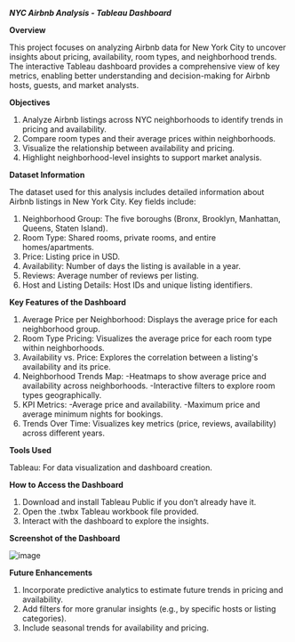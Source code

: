 _**NYC Airbnb Analysis - Tableau Dashboard**_

**Overview**

This project focuses on analyzing Airbnb data for New York City to uncover insights about pricing, availability, room types, and neighborhood trends. The interactive Tableau dashboard provides a comprehensive view of key metrics, enabling better understanding and decision-making for Airbnb hosts, guests, and market analysts.

**Objectives**

1. Analyze Airbnb listings across NYC neighborhoods to identify trends in pricing and availability.
2. Compare room types and their average prices within neighborhoods.
3. Visualize the relationship between availability and pricing.
4. Highlight neighborhood-level insights to support market analysis.

**Dataset Information**

The dataset used for this analysis includes detailed information about Airbnb listings in New York City. Key fields include:
  1. Neighborhood Group: The five boroughs (Bronx, Brooklyn, Manhattan, Queens, Staten Island).
  2. Room Type: Shared rooms, private rooms, and entire homes/apartments.
  3. Price: Listing price in USD.
  4. Availability: Number of days the listing is available in a year.
  5. Reviews: Average number of reviews per listing.
  6. Host and Listing Details: Host IDs and unique listing identifiers.

**Key Features of the Dashboard**

1. Average Price per Neighborhood: Displays the average price for each neighborhood group.
2. Room Type Pricing: Visualizes the average price for each room type within neighborhoods.
3. Availability vs. Price: Explores the correlation between a listing's availability and its price.
4. Neighborhood Trends Map:
    -Heatmaps to show average price and availability across neighborhoods.
    -Interactive filters to explore room types geographically.
5. KPI Metrics:
    -Average price and availability.
    -Maximum price and average minimum nights for bookings.
6. Trends Over Time: Visualizes key metrics (price, reviews, availability) across different years.

**Tools Used**

Tableau: For data visualization and dashboard creation.

**How to Access the Dashboard**

1. Download and install Tableau Public if you don’t already have it.
2. Open the .twbx Tableau workbook file provided.
3. Interact with the dashboard to explore the insights.

**Screenshot of the Dashboard**

![image](https://github.com/user-attachments/assets/a56a86bc-208d-47b0-ad32-5b6749c0685c)

**Future Enhancements**

1. Incorporate predictive analytics to estimate future trends in pricing and availability.
2. Add filters for more granular insights (e.g., by specific hosts or listing categories).
3. Include seasonal trends for availability and pricing.

